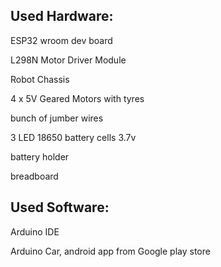 ## Used Hardware:

ESP32 wroom dev board

L298N Motor Driver Module

Robot Chassis 

4 x 5V Geared Motors with tyres

bunch of jumber wires

3 LED 18650 battery cells 3.7v

battery holder

breadboard



## Used Software:

Arduino IDE

Arduino Car, android app from Google play store
